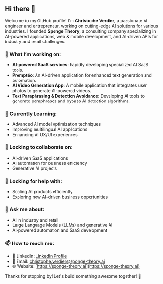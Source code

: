 ## Hi there 👋

Welcome to my GitHub profile! I'm **Christophe Verdier**, a passionate AI engineer and entrepreneur, working on cutting-edge AI solutions for various industries. I founded **Sponge Theory**, a consulting company specializing in AI-powered applications, web & mobile development, and AI-driven APIs for industry and retail challenges.

### 🚀 What I’m working on:
- **AI-powered SaaS services**: Rapidly developing specialized AI SaaS tools.
- **Promptéo**: An AI-driven application for enhanced text generation and automation.
- **AI Video Generation App**: A mobile application that integrates user photos to generate AI-powered videos.
- **Text Paraphrasing & Detection Avoidance**: Developing AI tools to generate paraphrases and bypass AI detection algorithms.

### 🌱 Currently Learning:
- Advanced AI model optimization techniques
- Improving multilingual AI applications
- Enhancing AI UX/UI experiences

### 👯 Looking to collaborate on:
- AI-driven SaaS applications
- AI automation for business efficiency
- Generative AI projects

### 🤔 Looking for help with:
- Scaling AI products efficiently
- Exploring new AI-driven business opportunities

### 💬 Ask me about:
- AI in industry and retail
- Large Language Models (LLMs) and generative AI
- AI-powered automation and SaaS development

### 📫 How to reach me:
- 💼 LinkedIn: [LinkedIn Profile](https://www.linkedin.com/in/cverdier/)
- 📧 Email: [christophe.verdier@sponge-theory.ai](christophe.verdier@sponge-theory.ai)
- 🌐 Website: [https://sponge-theory.ai](https://sponge-theory.ai)

Thanks for stopping by! Let's build something awesome together! 🚀

